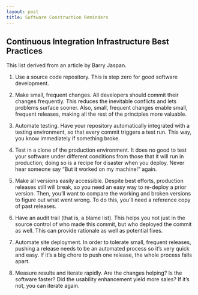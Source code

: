 ```yaml
---
layout: post
title: Software Construction Reminders
---
```


## Continuous Integration Infrastructure Best Practices

This list derived from an article by Barry Jaspan.

1. Use a source code repository. This is step zero for good software development.

2. Make small, frequent changes. All developers should commit their changes frequently. This reduces the inevitable conflicts and lets problems surface sooner. Also, small, frequent changes enable small, frequent releases, making all the rest of the principles more valuable.

3. Automate testing. Have your repository automatically integrated with a testing environment, so that every commit triggers a test run. This way, you know immediately if something broke.

4. Test in a clone of the production environment. It does no good to test your software under different conditions from those that it will run in production; doing so is a recipe for disaster when you deploy. Never hear someone say “But it worked on my machine!” again.

5. Make all versions easily accessible. Despite best efforts, production releases still will break, so you need an easy way to re-deploy a prior version. Then, you’ll want to compare the working and broken versions to figure out what went wrong. To do this, you’ll need a reference copy of past releases.

6. Have an audit trail (that is, a blame list). This helps you not just in the source control of who made this commit, but who deployed the commit as well. This can provide rationale as well as potential fixes.

7. Automate site deployment. In order to tolerate small, frequent releases, pushing a release needs to be an automated process so it’s very quick and easy. If it’s a big chore to push one release, the whole process falls apart.

8. Measure results and iterate rapidly. Are the changes helping? Is the software faster?  Did the usability enhancement yield more sales?  If it’s not, you can iterate again.
